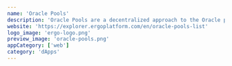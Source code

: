 ```yaml
---
name: 'Oracle Pools'
description: 'Oracle Pools are a decentralized approach to the Oracle problem with game theoretic incentives baked in to ensure accurate delivery of data to the on-chain world. Ergo Oracle Pools are live and available for use for any DeFi dApp you create with no upfront cost.'
website: 'https://explorer.ergoplatform.com/en/oracle-pools-list'
logo_image: 'ergo-logo.png'
preview_image: 'oracle-pools.png'
appCategory: ['web']
category: 'dApps'
---
```

